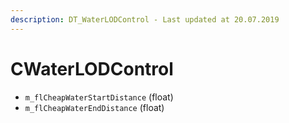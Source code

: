 ```yaml
---
description: DT_WaterLODControl - Last updated at 20.07.2019
---
```


# CWaterLODControl


* `m_flCheapWaterStartDistance` (float)
* `m_flCheapWaterEndDistance` (float)